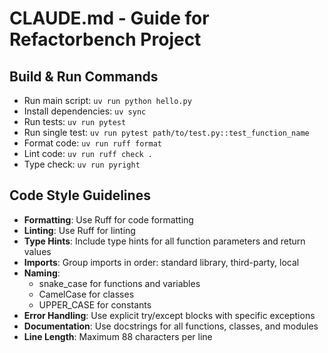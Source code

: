 # CLAUDE.md - Guide for Refactorbench Project

## Build & Run Commands
- Run main script: `uv run python hello.py`
- Install dependencies: `uv sync`
- Run tests: `uv run pytest`
- Run single test: `uv run pytest path/to/test.py::test_function_name`
- Format code: `uv run ruff format`
- Lint code: `uv run ruff check .`
- Type check: `uv run pyright`

## Code Style Guidelines
- **Formatting**: Use Ruff for code formatting
- **Linting**: Use Ruff for linting
- **Type Hints**: Include type hints for all function parameters and return values
- **Imports**: Group imports in order: standard library, third-party, local
- **Naming**: 
  - snake_case for functions and variables
  - CamelCase for classes
  - UPPER_CASE for constants
- **Error Handling**: Use explicit try/except blocks with specific exceptions
- **Documentation**: Use docstrings for all functions, classes, and modules
- **Line Length**: Maximum 88 characters per line
